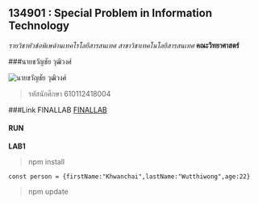 ## 134901 : Special Problem in Information Technology

*รายวิชาหัวข้อพิเษด้านเทคโรโลยีสารสนเทศ*
_สาขาวิชาเทคโนโลยีสารสนเทศ_
**คณะวิทยาศาสตร์**

###นายขวัญชัย วุฒิวงศ์

![นายขวัญชัย วุฒิวงศ์](https://scontent.fbkk10-1.fna.fbcdn.net/v/t1.6435-9/87326594_2664644916985882_8509817719464394752_n.jpg?_nc_cat=107&ccb=1-5&_nc_sid=174925&_nc_eui2=AeEHHWV75U5zVPmMDJ7pDdBzqojNYd2JnX2qiM1h3YmdfT3XfyBgM4UIPXC0yK9YA1K04bQp_at7ooDAEFMkvQSp&_nc_ohc=h0vLF9UMVcAAX8lY6j8&_nc_ht=scontent.fbkk10-1.fna&oh=fd4dff5d251798091e7b1aa67a046250&oe=61C218A3)
>รหัสนักศึกษา 610112418004

###Link FINALLAB
[FINALLAB](https://github.com/dong459/finallab.git)


#### RUN
**LAB1**

>npm install

   
    const person = {firstName:"Khwanchai",lastName:"Wutthiwong",age:22}

>npm update
